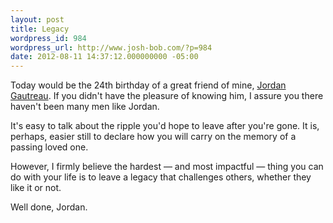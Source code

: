 ```yaml
---
layout: post
title: Legacy
wordpress_id: 984
wordpress_url: http://www.josh-bob.com/?p=984
date: 2012-08-11 14:37:12.000000000 -05:00
---
```

Today would be the 24th birthday of a great friend of mine, <a href="http://www.jordanslegacy.com/" target="_blank">Jordan Gautreau</a>. If you didn't have the pleasure of knowing him, I assure you there haven't been many men like Jordan.

It's easy to talk about the ripple you'd hope to leave after you're gone. It is, perhaps, easier still to declare how you will carry on the memory of a passing loved one.

However, I firmly believe the hardest — and most impactful — thing you can do with your life is to leave a legacy that challenges others, whether they like it or not.

Well done, Jordan.
